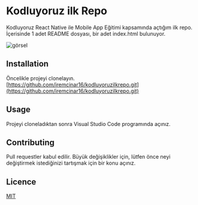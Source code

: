 # Kodluyoruz ilk Repo
Kodluyoruz React Native ile Mobile App Eğitimi kapsamında açtığım ilk repo. İçerisinde 1 adet README dosyası, bir adet index.html bulunuyor.

![görsel](C:\Users\HUAWEI\Desktop\kodluyoruz.png)

## Installation
Öncelikle projeyi clonelayın.
[https://github.com/iremcinar16/kodluyoruzilkrepo.git](https://github.com/iremcinar16/kodluyoruzilkrepo.git)

## Usage
Projeyi cloneladıktan sonra Visual Studio Code programında açınız.

## Contributing
Pull requestler kabul edilir. Büyük değişiklikler için, lütfen önce neyi değiştirmek istediğinizi tartışmak için bir konu açınız.

## Licence
[MIT](https://choosealicense.com/licenses/mit/)
